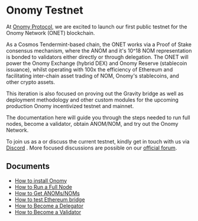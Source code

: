 # Onomy Testnet

At [Onomy Protocol](https://onomy.io/), we are excited to launch our first public testnet for the Onomy Network (ONET)
blockchain.

As a Cosmos Tendermint-based chain, the ONET works via a Proof of Stake consensus mechanism, where the ANOM and it's 10^18 NOM representation is bonded to
validators either directly or through delegation. The ONET will power the Onomy Exchange (hybrid DEX) and Onomy
Reserve (stablecoin issuance), whilst operating with 100x the efficiency of Ethereum and facilitating inter-chain asset
trading of NOM, Onomy's stablecoins, and other crypto assets.

This iteration is also focused on proving out the Gravity bridge as well as deployment methodology and other custom
modules for the upcoming production Onomy incentivized testnet and mainnet.

The documentation here will guide you through the steps needed to run full nodes, become a validator, obtain ANOM/NOM, and
try out the Onomy Network.

To join us as a or discuss the current testnet, kindly get in touch with us via [Discord]()
. More focused discussions are possible on our [official forum](https://forum.onomy.io/).

## Documents

- [How to install Onomy](installation.md)
- [How to Run a Full Node](full.md)
- [How to Get ANOMs/NOMs](bonding-curve.md)
- [How to test Ethereum bridge](testing-gravity.md)
- [How to Become a Delegator](delegation.md)
- [How to Become a Validator](validator.md)
